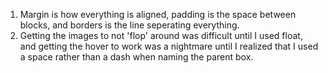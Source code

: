 1. Margin is how everything is aligned, padding is the space between blocks, and borders is the line seperating everything. 
2. Getting the images to not 'flop' around was difficult until I used float, and getting the hover to work was a nightmare until I realized that I used a space rather than a dash when naming the parent box. 